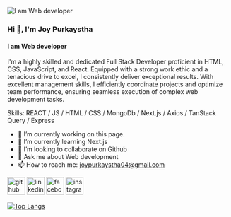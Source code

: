 ![I am Web developer](https://scontent.fdac135-1.fna.fbcdn.net/v/t39.30808-6/322366822_475853371367444_144530696803304818_n.jpg?stp=cp6_dst-jpg_s960x960&_nc_cat=101&cb=99be929b-3346023f&ccb=1-7&_nc_sid=e3f864&_nc_eui2=AeGp4OrAHSgkCZ-kxIxaJdhfKsxJEmPfROUqzEkSY99E5UrWt8-3EvTPhobEtv84A02tIpgZ0uiJZCRRgA4UCqAG&_nc_ohc=fbXRGEK5R6wAX9cq9b0&_nc_ht=scontent.fdac135-1.fna&oh=00_AfBMlpv8oZKWVjXuWaxpCPO-MrhsgWPLkb4YxusKpE2Kxw&oe=6498A286)

### Hi 👋, I'm Joy Purkaystha
#### I am Web developer

I'm a highly skilled and dedicated Full Stack Developer proficient in HTML, CSS, JavaScript, and React. Equipped with a strong work ethic and a tenacious drive to excel, I consistently deliver exceptional results. With excellent management skills, I efficiently coordinate projects and optimize team performance, ensuring seamless execution of complex web development tasks.

Skills:  REACT / JS / HTML / CSS / MongoDb / Next.js / Axios / TanStack Query / Express  

- 🔭 I’m currently working on this page. 
- 🌱 I’m currently learning Next.js 
- 👯 I’m looking to collaborate on Github 
- 💬 Ask me about Web development 
- 📫 How to reach me:  joypurkaystha04@gmail.com 


[<img src='https://cdn.jsdelivr.net/npm/simple-icons@3.0.1/icons/github.svg' alt='github' height='40'>](https://github.com/Joy041)  [<img src='https://cdn.jsdelivr.net/npm/simple-icons@3.0.1/icons/linkedin.svg' alt='linkedin' height='40'>](https://www.linkedin.com/in/joypurkaystha/)  [<img src='https://cdn.jsdelivr.net/npm/simple-icons@3.0.1/icons/facebook.svg' alt='facebook' height='40'>](https://www.facebook.com/joy.shoi)  [<img src='https://cdn.jsdelivr.net/npm/simple-icons@3.0.1/icons/instagram.svg' alt='instagram' height='40'>](https://www.instagram.com/jp_kaystha/)  

[![Top Langs](https://github-readme-stats.vercel.app/api/top-langs/?username=Joy041)](https://github.com/anuraghazra/github-readme-stats)

